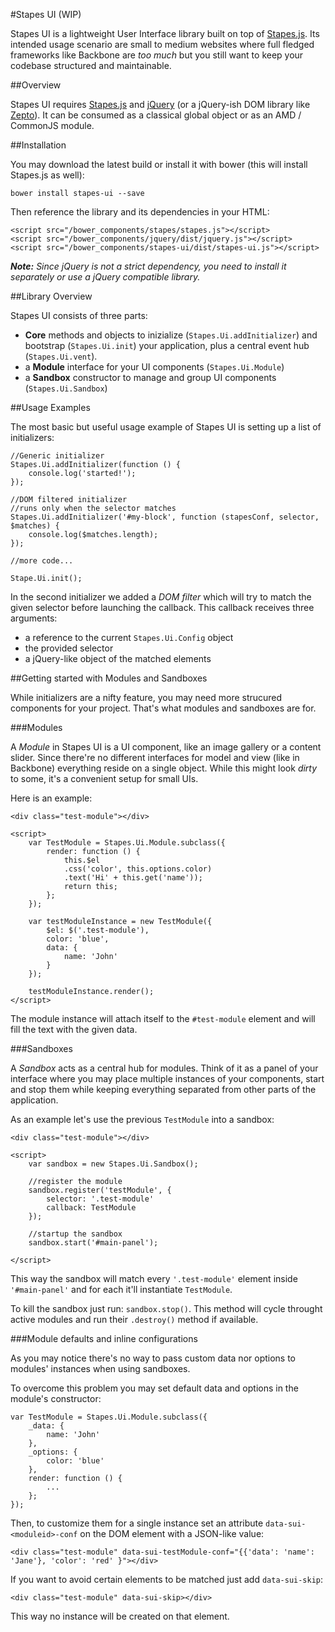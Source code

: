 #Stapes UI (WIP)

Stapes UI is a lightweight User Interface library built on top of [Stapes.js](https://github.com/hay/stapes). Its intended usage scenario are small to medium websites where full fledged frameworks like Backbone are _too much_ but you still want to keep your codebase structured and maintainable.

##Overview

Stapes UI requires [Stapes.js](https://github.com/hay/stapes) and [jQuery](http://jquery.com/) (or a jQuery-ish DOM library like [Zepto](http://zeptojs.com/)). It can be consumed as a classical global object or as an AMD / CommonJS module.

##Installation

You may download the latest build or install it with bower (this will install Stapes.js as well):

	bower install stapes-ui --save

Then reference the library and its dependencies in your HTML:

	<script src="/bower_components/stapes/stapes.js"></script>
	<script src="/bower_components/jquery/dist/jquery.js"></script>
	<script src="/bower_components/stapes-ui/dist/stapes-ui.js"></script>


_**Note:** Since jQuery is not a strict dependency, you need to install it separately or use a jQuery compatible library._

##Library Overview
 
Stapes UI consists of three parts:

* **Core** methods and objects to inizialize (`Stapes.Ui.addInitializer`) and bootstrap (`Stapes.Ui.init`) your application, plus a central event hub (`Stapes.Ui.vent`).
* a **Module** interface for your UI components (`Stapes.Ui.Module`)
* a **Sandbox** constructor to manage and group UI components (`Stapes.Ui.Sandbox`)

##Usage Examples

The most basic but useful usage example of Stapes UI is setting up a list of initializers:

	//Generic initializer
	Stapes.Ui.addInitializer(function () {
		console.log('started!');
	});	
	
	//DOM filtered initializer
	//runs only when the selector matches
	Stapes.Ui.addInitializer('#my-block', function (stapesConf, selector, $matches) {
		console.log($matches.length);
	});	

	//more code...

	Stape.Ui.init();

In the second initializer we added a _DOM filter_ which will try to match the given selector before launching the callback. This callback receives three arguments:

* a reference to the current `Stapes.Ui.Config` object
* the provided selector 
* a jQuery-like object of the matched elements

##Getting started with Modules and Sandboxes

While initializers are a nifty feature, you may need more strucured components for your project. That's what modules and sandboxes are for.

###Modules

A *Module* in Stapes UI is a UI component, like an image gallery or a content slider. Since there're no different interfaces for model and view (like in Backbone) everything reside on a single object. While this might look _dirty_ to some, it's a convenient setup for small UIs.

Here is an example:

	
	<div class="test-module"></div>
	
	<script>
		var TestModule = Stapes.Ui.Module.subclass({
			render: function () {
				this.$el
				.css('color', this.options.color)
				.text('Hi' + this.get('name'));
				return this;
			};
		});
		
		var testModuleInstance = new TestModule({
			$el: $('.test-module'),
			color: 'blue',
			data: {
				name: 'John'
			}
		});

		testModuleInstance.render();
	</script>

The module instance will attach itself to the `#test-module` element and will fill the text with the given data.

###Sandboxes

A *Sandbox* acts as a central hub for modules. Think of it as a panel of your interface where you may place multiple instances of your components, start and stop them while keeping everything separated from other parts of the application.

As an example let's use the previous `TestModule` into a sandbox:

	<div class="test-module"></div>
	
	<script>
		var sandbox = new Stapes.Ui.Sandbox();
			
		//register the module			
		sandbox.register('testModule', {
			selector: '.test-module'
			callback: TestModule
		});
	
		//startup the sandbox
		sandbox.start('#main-panel');
		
	</script>

This way the sandbox will match every `'.test-module'` element inside `'#main-panel'` and for each it'll instantiate `TestModule`.

To kill the sandbox just run: `sandbox.stop()`. This method will cycle throught active modules and run their `.destroy()` method if available.

###Module defaults and inline configurations

As you may notice there's no way to pass custom data nor options to modules' instances when using sandboxes. 

To overcome this problem you may set default data and options in the module's constructor:

	var TestModule = Stapes.Ui.Module.subclass({
		_data: {
			name: 'John'
		},
		_options: {
			color: 'blue'
		},
		render: function () {
			...
		};
	});

Then, to customize them for a single instance set an attribute `data-sui-<moduleid>-conf` on the DOM element with a JSON-like value:

	<div class="test-module" data-sui-testModule-conf="{{'data': 'name': 'Jane'}, 'color': 'red' }"></div>

If you want to avoid certain elements to be matched just add `data-sui-skip`:

	<div class="test-module" data-sui-skip></div>

This way no instance will be created on that element.
